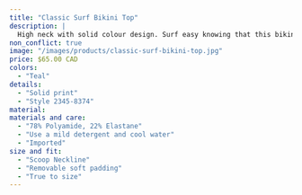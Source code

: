 ```yaml
---
title: "Classic Surf Bikini Top"
description: |
  High neck with solid colour design. Surf easy knowing that this bikini top is designed for sport wear, and can be work as an athletic top or bikini.
non_conflict: true
image: "/images/products/classic-surf-bikini-top.jpg"
price: $65.00 CAD
colors:
  - "Teal"
details:
  - "Solid print"
  - "Style 2345-8374"
material:
materials and care:
  - "78% Polyamide, 22% Elastane"
  - "Use a mild detergent and cool water"
  - "Imported"
size and fit:
  - "Scoop Neckline"
  - "Removable soft padding"
  - "True to size"
---
```

